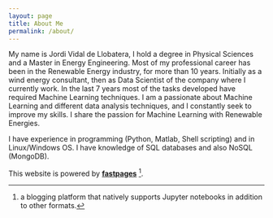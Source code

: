 ```yaml
---
layout: page
title: About Me
permalink: /about/
---
```


My name is Jordi Vidal de Llobatera, I hold a degree in Physical Sciences and a Master in Energy Engineering. Most of my professional career has been in the Renewable Energy industry, for more than 10 years. Initially as a wind energy consultant, then as Data Scientist of the company where I currently work. In the last 7 years most of the tasks developed have required Machine Learning techniques. I am a passionate about Machine Learning and different data analysis techniques, and I constantly seek to improve my skills. I share the passion for Machine Learning with Renewable Energies.
 
I have experience in programming (Python, Matlab, Shell scripting) and in Linux/Windows OS. I have knowledge of SQL databases and also NoSQL (MongoDB).

This website is powered by **[fastpages](https://github.com/fastai/fastpages)** [^1].



[^1]:a blogging platform that natively supports Jupyter notebooks in addition to other formats.
